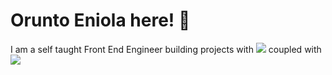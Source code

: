 # Orunto Eniola here! 👋
I am a self taught Front End Engineer building projects with <img src="https://img.shields.io/badge/React-20232A?style=for-the-badge&logo=react&logoColor=61DAFB"> coupled with <img src="https://img.shields.io/badge/Material%20UI-007FFF?style=for-the-badge&logo=mui&logoColor=white">

##
